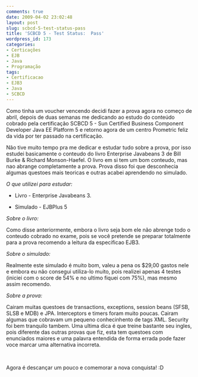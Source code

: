 ```yaml
---
comments: true
date: 2009-04-02 23:02:48
layout: post
slug: scbcd-5-test-status-pass
title: 'SCBCD 5 - Test Status:  Pass'
wordpress_id: 173
categories:
- Certicações
- EJB
- Java
- Programação
tags:
- Certificacao
- EJB3
- Java
- SCBCD
---
```


Como tinha um voucher vencendo decidi fazer a prova agora no começo de abril, depois de duas semanas me dedicando ao estudo do conteúdo cobrado pela certificação SCBCD 5 - Sun Certified Business Component Developer Java EE Platform 5 e retorno agora de um centro Prometric feliz da vida por ter passado na certificação.

Não tive muito tempo pra me dedicar e estudar tudo sobre a prova, por isso estudei basicamente o conteudo do livro Enterprise Javabeans 3 de Bill Burke & Richard Monson-Haefel. O livro em si tem um bom conteudo, mas nao abrange completamente a prova. Prova disso foi que desconhecia algumas questoes mais teoricas e outras acabei aprendendo no simulado.

_O que utilizei para estudar:_



	
  * Livro - Enterprise Javabeans 3.

	
  * Simulado - EJBPlus 5


_Sobre o livro:_

Como disse anteriormente, embora o livro seja bom ele não abrenge todo o conteudo cobrado no exame, pois se você pretende se preparar totalmente para a prova recomendo a leitura da especificao EJB3.

_Sobre o simulado:_


Realmente este simulado é muito bom, valeu a pena os $29,00 gastos nele e embora eu não consegui utiliza-lo muito, pois realizei apenas 4 testes (iniciei com o score de 54% e no ultimo fiquei com 75%), mas mesmo assim recomendo.



_Sobre a prova:_


Cairam muitas questoes de transactions, exceptions, session beans (SFSB, SLSB e MDB) e JPA. Interceptors e timers foram muito poucas. Cairam algumas que cobravam um pequeno conhecinhento de tags XML. Security foi bem tranquilo tambem. Uma ultima dica é que treine bastante seu ingles, pois diferente das outras provas que fiz, esta tem questoes com enunciados maiores e uma palavra entendida de forma errada pode fazer voce marcar uma alternativa incorreta.




 



Agora é descançar um pouco e comemorar a nova conquista! :D
